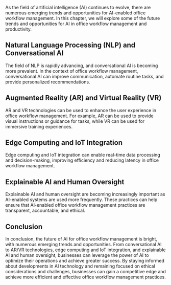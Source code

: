 
As the field of artificial intelligence (AI) continues to evolve, there are numerous emerging trends and opportunities for AI-enabled office workflow management. In this chapter, we will explore some of the future trends and opportunities for AI in office workflow management and productivity.

Natural Language Processing (NLP) and Conversational AI
-------------------------------------------------------

The field of NLP is rapidly advancing, and conversational AI is becoming more prevalent. In the context of office workflow management, conversational AI can improve communication, automate routine tasks, and provide personalized recommendations.

Augmented Reality (AR) and Virtual Reality (VR)
-----------------------------------------------

AR and VR technologies can be used to enhance the user experience in office workflow management. For example, AR can be used to provide visual instructions or guidance for tasks, while VR can be used for immersive training experiences.

Edge Computing and IoT Integration
----------------------------------

Edge computing and IoT integration can enable real-time data processing and decision-making, improving efficiency and reducing latency in office workflow management.

Explainable AI and Human Oversight
----------------------------------

Explainable AI and human oversight are becoming increasingly important as AI-enabled systems are used more frequently. These practices can help ensure that AI-enabled office workflow management practices are transparent, accountable, and ethical.

Conclusion
----------

In conclusion, the future of AI for office workflow management is bright, with numerous emerging trends and opportunities. From conversational AI to AR/VR technologies, edge computing and IoT integration, and explainable AI and human oversight, businesses can leverage the power of AI to optimize their operations and achieve greater success. By staying informed about developments in AI technology and remaining focused on ethical considerations and challenges, businesses can gain a competitive edge and achieve more efficient and effective office workflow management practices.
